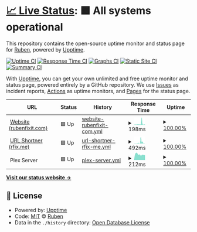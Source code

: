 # [📈 Live Status](https://status.rubenfixit.com): <!--live status--> **🟩 All systems operational**

This repository contains the open-source uptime monitor and status page for [Ruben](https://rubenfixit.com), powered by [Upptime](https://github.com/upptime/upptime).

[![Uptime CI](https://github.com/RubenFixit/upptime/workflows/Uptime%20CI/badge.svg)](https://github.com/RubenFixit/upptime/actions?query=workflow%3A%22Uptime+CI%22)
[![Response Time CI](https://github.com/RubenFixit/upptime/workflows/Response%20Time%20CI/badge.svg)](https://github.com/RubenFixit/upptime/actions?query=workflow%3A%22Response+Time+CI%22)
[![Graphs CI](https://github.com/RubenFixit/upptime/workflows/Graphs%20CI/badge.svg)](https://github.com/RubenFixit/upptime/actions?query=workflow%3A%22Graphs+CI%22)
[![Static Site CI](https://github.com/RubenFixit/upptime/workflows/Static%20Site%20CI/badge.svg)](https://github.com/RubenFixit/upptime/actions?query=workflow%3A%22Static+Site+CI%22)
[![Summary CI](https://github.com/RubenFixit/upptime/workflows/Summary%20CI/badge.svg)](https://github.com/RubenFixit/upptime/actions?query=workflow%3A%22Summary+CI%22)

With [Upptime](https://upptime.js.org), you can get your own unlimited and free uptime monitor and status page, powered entirely by a GitHub repository. We use [Issues](https://github.com/RubenFixit/upptime/issues) as incident reports, [Actions](https://github.com/RubenFixit/upptime/actions) as uptime monitors, and [Pages](https://status.rubenfixit.com) for the status page.

<!--start: status pages-->
<!-- This summary is generated by Upptime (https://github.com/upptime/upptime) -->
<!-- Do not edit this manually, your changes will be overwritten -->
<!-- prettier-ignore -->
| URL | Status | History | Response Time | Uptime |
| --- | ------ | ------- | ------------- | ------ |
| <img alt="" src="https://rubenfixit.com/wp-content/uploads/2021/05/cropped-rubenfixit-favicon-32x32.png" height="13"> [Website (rubenfixit.com)](https://rubenfixit.com) | 🟩 Up | [website-rubenfixit-com.yml](https://github.com/RubenFixit/upptime/commits/HEAD/history/website-rubenfixit-com.yml) | <details><summary><img alt="Response time graph" src="./graphs/website-rubenfixit-com/response-time-week.png" height="20"> 198ms</summary><br><a href="https://status.rubenfixit.com/history/website-rubenfixit-com"><img alt="Response time 487" src="https://img.shields.io/endpoint?url=https%3A%2F%2Fraw.githubusercontent.com%2FRubenFixit%2Fupptime%2FHEAD%2Fapi%2Fwebsite-rubenfixit-com%2Fresponse-time.json"></a><br><a href="https://status.rubenfixit.com/history/website-rubenfixit-com"><img alt="24-hour response time 202" src="https://img.shields.io/endpoint?url=https%3A%2F%2Fraw.githubusercontent.com%2FRubenFixit%2Fupptime%2FHEAD%2Fapi%2Fwebsite-rubenfixit-com%2Fresponse-time-day.json"></a><br><a href="https://status.rubenfixit.com/history/website-rubenfixit-com"><img alt="7-day response time 198" src="https://img.shields.io/endpoint?url=https%3A%2F%2Fraw.githubusercontent.com%2FRubenFixit%2Fupptime%2FHEAD%2Fapi%2Fwebsite-rubenfixit-com%2Fresponse-time-week.json"></a><br><a href="https://status.rubenfixit.com/history/website-rubenfixit-com"><img alt="30-day response time 333" src="https://img.shields.io/endpoint?url=https%3A%2F%2Fraw.githubusercontent.com%2FRubenFixit%2Fupptime%2FHEAD%2Fapi%2Fwebsite-rubenfixit-com%2Fresponse-time-month.json"></a><br><a href="https://status.rubenfixit.com/history/website-rubenfixit-com"><img alt="1-year response time 487" src="https://img.shields.io/endpoint?url=https%3A%2F%2Fraw.githubusercontent.com%2FRubenFixit%2Fupptime%2FHEAD%2Fapi%2Fwebsite-rubenfixit-com%2Fresponse-time-year.json"></a></details> | <details><summary><a href="https://status.rubenfixit.com/history/website-rubenfixit-com">100.00%</a></summary><a href="https://status.rubenfixit.com/history/website-rubenfixit-com"><img alt="All-time uptime 99.01%" src="https://img.shields.io/endpoint?url=https%3A%2F%2Fraw.githubusercontent.com%2FRubenFixit%2Fupptime%2FHEAD%2Fapi%2Fwebsite-rubenfixit-com%2Fuptime.json"></a><br><a href="https://status.rubenfixit.com/history/website-rubenfixit-com"><img alt="24-hour uptime 100.00%" src="https://img.shields.io/endpoint?url=https%3A%2F%2Fraw.githubusercontent.com%2FRubenFixit%2Fupptime%2FHEAD%2Fapi%2Fwebsite-rubenfixit-com%2Fuptime-day.json"></a><br><a href="https://status.rubenfixit.com/history/website-rubenfixit-com"><img alt="7-day uptime 100.00%" src="https://img.shields.io/endpoint?url=https%3A%2F%2Fraw.githubusercontent.com%2FRubenFixit%2Fupptime%2FHEAD%2Fapi%2Fwebsite-rubenfixit-com%2Fuptime-week.json"></a><br><a href="https://status.rubenfixit.com/history/website-rubenfixit-com"><img alt="30-day uptime 99.70%" src="https://img.shields.io/endpoint?url=https%3A%2F%2Fraw.githubusercontent.com%2FRubenFixit%2Fupptime%2FHEAD%2Fapi%2Fwebsite-rubenfixit-com%2Fuptime-month.json"></a><br><a href="https://status.rubenfixit.com/history/website-rubenfixit-com"><img alt="1-year uptime 99.01%" src="https://img.shields.io/endpoint?url=https%3A%2F%2Fraw.githubusercontent.com%2FRubenFixit%2Fupptime%2FHEAD%2Fapi%2Fwebsite-rubenfixit-com%2Fuptime-year.json"></a></details>
| <img alt="" src="https://rubenfixit.com/wp-content/uploads/2021/05/cropped-rubenfixit-favicon-32x32.png" height="13"> [URL Shortner (rfix.me)](https://rfix.me/test) | 🟩 Up | [url-shortner-rfix-me.yml](https://github.com/RubenFixit/upptime/commits/HEAD/history/url-shortner-rfix-me.yml) | <details><summary><img alt="Response time graph" src="./graphs/url-shortner-rfix-me/response-time-week.png" height="20"> 492ms</summary><br><a href="https://status.rubenfixit.com/history/url-shortner-rfix-me"><img alt="Response time 558" src="https://img.shields.io/endpoint?url=https%3A%2F%2Fraw.githubusercontent.com%2FRubenFixit%2Fupptime%2FHEAD%2Fapi%2Furl-shortner-rfix-me%2Fresponse-time.json"></a><br><a href="https://status.rubenfixit.com/history/url-shortner-rfix-me"><img alt="24-hour response time 389" src="https://img.shields.io/endpoint?url=https%3A%2F%2Fraw.githubusercontent.com%2FRubenFixit%2Fupptime%2FHEAD%2Fapi%2Furl-shortner-rfix-me%2Fresponse-time-day.json"></a><br><a href="https://status.rubenfixit.com/history/url-shortner-rfix-me"><img alt="7-day response time 492" src="https://img.shields.io/endpoint?url=https%3A%2F%2Fraw.githubusercontent.com%2FRubenFixit%2Fupptime%2FHEAD%2Fapi%2Furl-shortner-rfix-me%2Fresponse-time-week.json"></a><br><a href="https://status.rubenfixit.com/history/url-shortner-rfix-me"><img alt="30-day response time 1500" src="https://img.shields.io/endpoint?url=https%3A%2F%2Fraw.githubusercontent.com%2FRubenFixit%2Fupptime%2FHEAD%2Fapi%2Furl-shortner-rfix-me%2Fresponse-time-month.json"></a><br><a href="https://status.rubenfixit.com/history/url-shortner-rfix-me"><img alt="1-year response time 558" src="https://img.shields.io/endpoint?url=https%3A%2F%2Fraw.githubusercontent.com%2FRubenFixit%2Fupptime%2FHEAD%2Fapi%2Furl-shortner-rfix-me%2Fresponse-time-year.json"></a></details> | <details><summary><a href="https://status.rubenfixit.com/history/url-shortner-rfix-me">100.00%</a></summary><a href="https://status.rubenfixit.com/history/url-shortner-rfix-me"><img alt="All-time uptime 99.79%" src="https://img.shields.io/endpoint?url=https%3A%2F%2Fraw.githubusercontent.com%2FRubenFixit%2Fupptime%2FHEAD%2Fapi%2Furl-shortner-rfix-me%2Fuptime.json"></a><br><a href="https://status.rubenfixit.com/history/url-shortner-rfix-me"><img alt="24-hour uptime 100.00%" src="https://img.shields.io/endpoint?url=https%3A%2F%2Fraw.githubusercontent.com%2FRubenFixit%2Fupptime%2FHEAD%2Fapi%2Furl-shortner-rfix-me%2Fuptime-day.json"></a><br><a href="https://status.rubenfixit.com/history/url-shortner-rfix-me"><img alt="7-day uptime 100.00%" src="https://img.shields.io/endpoint?url=https%3A%2F%2Fraw.githubusercontent.com%2FRubenFixit%2Fupptime%2FHEAD%2Fapi%2Furl-shortner-rfix-me%2Fuptime-week.json"></a><br><a href="https://status.rubenfixit.com/history/url-shortner-rfix-me"><img alt="30-day uptime 98.85%" src="https://img.shields.io/endpoint?url=https%3A%2F%2Fraw.githubusercontent.com%2FRubenFixit%2Fupptime%2FHEAD%2Fapi%2Furl-shortner-rfix-me%2Fuptime-month.json"></a><br><a href="https://status.rubenfixit.com/history/url-shortner-rfix-me"><img alt="1-year uptime 99.79%" src="https://img.shields.io/endpoint?url=https%3A%2F%2Fraw.githubusercontent.com%2FRubenFixit%2Fupptime%2FHEAD%2Fapi%2Furl-shortner-rfix-me%2Fuptime-year.json"></a></details>
| <img alt="" src="https://www.plex.tv/wp-content/themes/plex/assets/img/favicons/favicon.ico" height="13"> Plex Server | 🟩 Up | [plex-server.yml](https://github.com/RubenFixit/upptime/commits/HEAD/history/plex-server.yml) | <details><summary><img alt="Response time graph" src="./graphs/plex-server/response-time-week.png" height="20"> 212ms</summary><br><a href="https://status.rubenfixit.com/history/plex-server"><img alt="Response time 286" src="https://img.shields.io/endpoint?url=https%3A%2F%2Fraw.githubusercontent.com%2FRubenFixit%2Fupptime%2FHEAD%2Fapi%2Fplex-server%2Fresponse-time.json"></a><br><a href="https://status.rubenfixit.com/history/plex-server"><img alt="24-hour response time 218" src="https://img.shields.io/endpoint?url=https%3A%2F%2Fraw.githubusercontent.com%2FRubenFixit%2Fupptime%2FHEAD%2Fapi%2Fplex-server%2Fresponse-time-day.json"></a><br><a href="https://status.rubenfixit.com/history/plex-server"><img alt="7-day response time 212" src="https://img.shields.io/endpoint?url=https%3A%2F%2Fraw.githubusercontent.com%2FRubenFixit%2Fupptime%2FHEAD%2Fapi%2Fplex-server%2Fresponse-time-week.json"></a><br><a href="https://status.rubenfixit.com/history/plex-server"><img alt="30-day response time 214" src="https://img.shields.io/endpoint?url=https%3A%2F%2Fraw.githubusercontent.com%2FRubenFixit%2Fupptime%2FHEAD%2Fapi%2Fplex-server%2Fresponse-time-month.json"></a><br><a href="https://status.rubenfixit.com/history/plex-server"><img alt="1-year response time 286" src="https://img.shields.io/endpoint?url=https%3A%2F%2Fraw.githubusercontent.com%2FRubenFixit%2Fupptime%2FHEAD%2Fapi%2Fplex-server%2Fresponse-time-year.json"></a></details> | <details><summary><a href="https://status.rubenfixit.com/history/plex-server">100.00%</a></summary><a href="https://status.rubenfixit.com/history/plex-server"><img alt="All-time uptime 99.82%" src="https://img.shields.io/endpoint?url=https%3A%2F%2Fraw.githubusercontent.com%2FRubenFixit%2Fupptime%2FHEAD%2Fapi%2Fplex-server%2Fuptime.json"></a><br><a href="https://status.rubenfixit.com/history/plex-server"><img alt="24-hour uptime 100.00%" src="https://img.shields.io/endpoint?url=https%3A%2F%2Fraw.githubusercontent.com%2FRubenFixit%2Fupptime%2FHEAD%2Fapi%2Fplex-server%2Fuptime-day.json"></a><br><a href="https://status.rubenfixit.com/history/plex-server"><img alt="7-day uptime 100.00%" src="https://img.shields.io/endpoint?url=https%3A%2F%2Fraw.githubusercontent.com%2FRubenFixit%2Fupptime%2FHEAD%2Fapi%2Fplex-server%2Fuptime-week.json"></a><br><a href="https://status.rubenfixit.com/history/plex-server"><img alt="30-day uptime 99.77%" src="https://img.shields.io/endpoint?url=https%3A%2F%2Fraw.githubusercontent.com%2FRubenFixit%2Fupptime%2FHEAD%2Fapi%2Fplex-server%2Fuptime-month.json"></a><br><a href="https://status.rubenfixit.com/history/plex-server"><img alt="1-year uptime 99.82%" src="https://img.shields.io/endpoint?url=https%3A%2F%2Fraw.githubusercontent.com%2FRubenFixit%2Fupptime%2FHEAD%2Fapi%2Fplex-server%2Fuptime-year.json"></a></details>

<!--end: status pages-->

[**Visit our status website →**](https://status.rubenfixit.com)

## 📄 License

- Powered by: [Upptime](https://github.com/upptime/upptime)
- Code: [MIT](./LICENSE) © [Ruben](https://rubenfixit.com)
- Data in the `./history` directory: [Open Database License](https://opendatacommons.org/licenses/odbl/1-0/)
